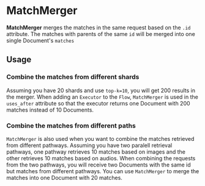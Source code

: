 # MatchMerger

**MatchMerger** merges the matches in the same request based on the `.id` attribute. The matches with parents of the same `id` will be merged into one single Document's `matches`


## Usage
### Combine the matches from different shards
Assuming you have 20 shards and use `top-k=10`, you will get 200 results in the merger.
When adding an `Executor` to the `Flow`, `MatchMerger` is used in the `uses_after` attribute so that the executor returns one Document with 200 matches instead of 10 Documents.

### Combine the matches from different paths
`MatchMerger` is also used when you want to combine the matches retrieved from different pathways. Assuming you have two paralell retrieval pathways, one pathway retrieves 10 matches based on images and the other retrieves 10 matches based on audios. When combining the requests from the two pathways, you will receive two Documents with the same id but matches from different pathways. You can use `MatchMerger` to merge the matches into one Document with 20 matches.
